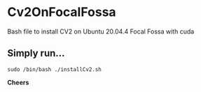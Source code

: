 # Cv2OnFocalFossa
Bash file to install CV2 on Ubuntu 20.04.4 Focal Fossa with cuda

## Simply run...
```
sudo /bin/bash ./installCv2.sh
```
**Cheers**
